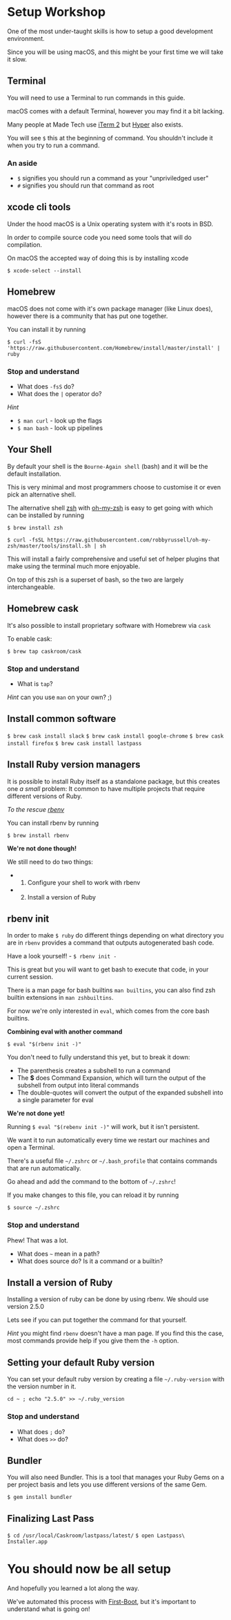 # Setup Workshop

One of the most under-taught skills is how to setup a good development environment.

Since you will be using macOS, and this might be your first time we will take it slow.

## Terminal

You will need to use a Terminal to run commands in this guide. 

macOS comes with a default Terminal, however you may find it a bit lacking.

Many people at Made Tech use [iTerm 2](https://www.iterm2.com/downloads.html) but [Hyper](https://hyper.is/) also exists.

You will see `$` this at the beginning of command. You shouldn't include it when you try to run a command.

### An aside

- `$` signifies you should run a command as your "unpriviledged user"
- `#` signifies you should run that command as root

## xcode cli tools

Under the hood macOS is a Unix operating system with it's roots in BSD.

In order to compile source code you need some tools that will do compilation.

On macOS the accepted way of doing this is by installing xcode

`$ xcode-select --install`

## Homebrew

macOS does not come with it's own package manager (like Linux does), however there is a community that has put one together. 

You can install it by running

`$ curl -fsS 'https://raw.githubusercontent.com/Homebrew/install/master/install' | ruby`

### Stop and understand

* What does `-fsS` do?
* What does the `|` operator do?

_Hint_

* `$ man curl` - look up the flags
* `$ man bash` - look up pipelines

## Your Shell

By default your shell is the `Bourne-Again shell` (bash) and it will be the default installation.

This is very minimal and most programmers choose to customise it or even pick an alternative shell.

The alternative shell [zsh](http://www.zsh.org/) with [oh-my-zsh](http://ohmyz.sh/) is easy to get going with which can be installed by running

`$ brew install zsh`

`$ curl -fsSL https://raw.githubusercontent.com/robbyrussell/oh-my-zsh/master/tools/install.sh | sh`

This will install a fairly comprehensive and useful set of helper plugins that make using the terminal much more enjoyable.

On top of this zsh is a superset of bash, so the two are largely interchangeable.

## Homebrew cask

It's also possible to install proprietary software with Homebrew via `cask`

To enable cask:

`$ brew tap caskroom/cask`

### Stop and understand

* What is `tap`?

_Hint_ can you use `man` on your own? ;)

## Install common software

`$ brew cask install slack`
`$ brew cask install google-chrome`
`$ brew cask install firefox`
`$ brew cask install lastpass`

## Install Ruby version managers

It is possible to install Ruby itself as a standalone package, but this creates one _a small_ problem: It common to have multiple projects that require different versions of Ruby.

_To the rescue [rbenv](https://github.com/rbenv/rbenv)_

You can install rbenv by running

`$ brew install rbenv`

**We're not done though!**

We still need to do two things:

* 1) Configure your shell to work with rbenv
* 2) Install a version of Ruby

## rbenv init

In order to make `$ ruby` do different things depending on what directory you are in `rbenv` provides a command that outputs autogenerated bash code.

Have a look yourself! - `$ rbenv init -`

This is great but you will want to get bash to execute that code, in your current session.

There is a man page for bash builtins `man builtins`, you can also find zsh builtin extensions in `man zshbuiltins`. 

For now we're only interested in `eval`, which comes from the core bash builtins.

**Combining eval with another command**

`$ eval "$(rbenv init -)"`

You don't need to fully understand this yet, but to break it down:

* The parenthesis creates a subshell to run a command
* The **$** does Command Expansion, which will turn the output of the subshell from output into literal commands
* The double-quotes will convert the output of the expanded subshell into a single parameter for eval

**We're not done yet!**

Running `$ eval "$(rebenv init -)"` will work, but it isn't persistent. 

We want it to run automatically every time we restart our machines and open a Terminal.

There's a useful file `~/.zshrc` or `~/.bash_profile` that contains commands that are run automatically.

Go ahead and add the command to the bottom of `~/.zshrc`!

If you make changes to this file, you can reload it by running

`$ source ~/.zshrc`

### Stop and understand

Phew! That was a lot.

* What does `~` mean in a path?
* What does source do? Is it a command or a builtin?

## Install a version of Ruby

Installing a version of ruby can be done by using rbenv. We should use version 2.5.0

Lets see if you can put together the command for that yourself. 

_Hint_ you might find `rbenv` doesn't have a man page. If you find this the case, most commands provide help if you give them the `-h` option.

## Setting your default Ruby version

You can set your default ruby version by creating a file `~/.ruby-version` with the version number in it.

`cd ~ ; echo "2.5.0" >> ~/.ruby_version`

### Stop and understand

* What does `;` do?
* What does `>>` do?

## Bundler

You will also need Bundler. This is a tool that manages your Ruby Gems on a per project basis and lets you use different versions of the same Gem.

`$ gem install bundler`

## Finalizing Last Pass

`$ cd /usr/local/Caskroom/lastpass/latest/`
`$ open Lastpass\ Installer.app`

# You should now be all setup

And hopefully you learned a lot along the way.

We've automated this process with [First-Boot](https://github.com/madetech/first-boot/), but it's important to understand what is going on!

